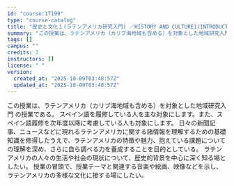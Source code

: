 ```yaml
---
id: "course:17199"
type: "course-catalog"
title: "歴史と文化１(ラテンアメリカ研究入門) ／HISTORY AND CULTURE1(INTRODUCTION TO LATIN AMERICAN STUDIES)"
summary: "この授業は、ラテンアメリカ（カリブ海地域も含める）を対象とした地域研究入門 の授業である。 スペイン語を履修している人を主な対象にします。また、スペイン語履修を次年度以降に考慮している人も対象にします。 日々の新聞記事、ニュースなどに現れる…"
tags: []
campus: ""
credits: 2
instructors: []
license: " "
version:
  created_at: "2025-10-09T03:48:57Z"
  updated_at: "2025-10-09T03:48:57Z"
---
```


この授業は、ラテンアメリカ（カリブ海地域も含める）を対象とした地域研究入門 の授業である。 スペイン語を履修している人を主な対象にします。また、スペイン語履修を次年度以降に考慮している人も対象にします。 日々の新聞記事、ニュースなどに現れるラテンアメリカに関する諸情報を理解するための基礎知識を修得したうえで、ラテンアメリカの特徴や魅力、抱えている課題についての理解を深め、さらに自ら調べる力を養成することを目的としている。 ラテンアメリカの人々の生活や社会の現状について、歴史的背景を中心に深く知る場としたい。 授業の冒頭で、授業テーマと関連する音楽や絵画、映像などを示し、ラテンアメリカの多様な文化に接する場にしたい。
